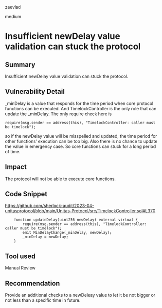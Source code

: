 zaevlad

medium

# Insufficient newDelay value validation can stuck the protocol

## Summary

Insufficient newDelay value validation can stuck the protocol.

## Vulnerability Detail

 _minDelay is a value that responds for the time period when core protocol functions can be executed.  And TimelockController is the only role that can update the _minDelay.  The only require check here is 

`require(msg.sender == address(this), "TimelockController: caller must be timelock");` 

so if the newDelay value will be misspelled and updated, the time period for other functions' execution can be too big. Also there is no chance to update the value in emergency case. So core functions can stuck for a long period of time. 

## Impact

The protocol will not be able to execute core functions.

## Code Snippet
https://github.com/sherlock-audit/2023-04-unitasprotocol/blob/main/Unitas-Protocol/src/TimelockController.sol#L370

```solidity
    function updateDelay(uint256 newDelay) external virtual {
        require(msg.sender == address(this), "TimelockController: caller must be timelock");
        emit MinDelayChange(_minDelay, newDelay);
        _minDelay = newDelay;
    }
```

## Tool used

Manual Review

## Recommendation

Provide an additional checks to a newDeleay value to let it be not bigger or not less than a specific time in future.  